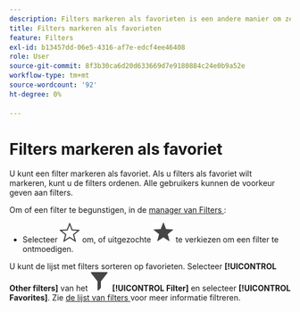 ```yaml
---
description: Filters markeren als favorieten is een andere manier om ze te ordenen voor gebruiksgemak.
title: Filters markeren als favorieten
feature: Filters
exl-id: b13457dd-06e5-4316-af7e-edcf4ee46408
role: User
source-git-commit: 8f3b30ca6d20d633669d7e9180884c24e0b9a52e
workflow-type: tm+mt
source-wordcount: '92'
ht-degree: 0%

---
```


# Filters markeren als favoriet

U kunt een filter markeren als favoriet. Als u filters als favoriet wilt markeren, kunt u de filters ordenen. Alle gebruikers kunnen de voorkeur geven aan filters.

Om of een filter te begunstigen, in de [ manager van Filters ](/help/components/filters/manage-filters.md):

* Selecteer ![ StarOutline ](/help/assets/icons/StarOutline.svg) om, of uitgezochte ![ Ster ](/help/assets/icons/Star.svg) te verkiezen om een filter te ontmoedigen.

U kunt de lijst met filters sorteren op favorieten. Selecteer **[!UICONTROL Other filters]** van het ![ paneel van de Filter ](/help/assets/icons/Filter.svg) **[!UICONTROL Filter]** en selecteer **[!UICONTROL Favorites]**. Zie [ de lijst van filters ](/help/components/filters/filters-filter.md) voor meer informatie filtreren.
